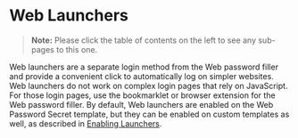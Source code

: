 [title]: # (Web Launchers)
[tags]: # (Launcher)
[priority]: # (60)

# Web Launchers

> **Note:** Please click the table of contents on the left to see any sub-pages to this one.

Web launchers are a separate login method from the Web password filler and provide a convenient click to automatically log on simpler websites. Web launchers do not work on complex login pages that rely on JavaScript. For those login pages, use the bookmarklet or browser extension for the Web password filler. By default, Web launchers are enabled on the Web Password Secret template, but they can be enabled on custom templates as well, as described in [Enabling Launchers](../enabling-launchers/index.md).
